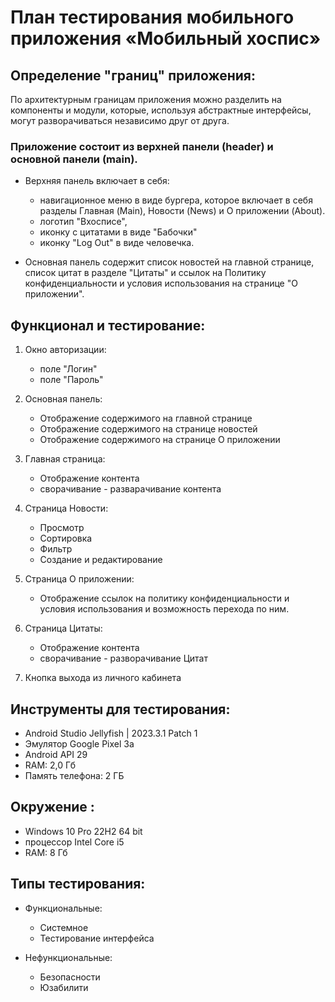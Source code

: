 # План тестирования мобильного приложения «Мобильный хоспис»

## Определение "границ" приложения:

По архитектурным границам приложения можно разделить на компоненты и модули,
которые, используя абстрактные интерфейсы, могут разворачиваться независимо друг от друга.

### Приложение состоит из верхней панели (header) и основной панели (main).

* Верхняя панель включает в себя:

  - навигационное меню в виде бургера, которое включает в себя разделы 
    Главная (Main), Новости (News) и О приложении (About).
  - логотип "Вхосписе",
  - иконку с цитатами в виде "Бабочки"
  - иконку "Log Out" в виде человечка.

* Основная панель содержит список новостей на главной странице,
список цитат в разделе "Цитаты" и ссылок на Политику конфиденциальности
и условия использования на странице "О приложении".

## Функционал и тестирование:

  1. Окно авторизации:

     - поле "Логин"
     - поле "Пароль"

  2. Основная панель:

     - Отображение содержимого на главной странице
     - Отображение содержимого на странице новостей
     - Отображение содержимого на странице О приложении

  3. Главная страница:

     - Отображение контента
     - сворачивание - разварачивание контента

  4. Страница Новости:

     - Просмотр
     - Cортировка
     - Фильтр
     - Создание и редактирование

  5. Страница О приложении:

     - Отображение ссылок на политику конфиденциальности и условия использования и возможность перехода по ним.

  6. Страница Цитаты:

     - Отображение контента
     - сворачивание - разворачивание Цитат

  7. Кнопка выхода из личного кабинета

## Инструменты для тестирования:

  - Android Studio Jellyfish | 2023.3.1 Patch 1
  - Эмулятор Google Pixel 3a
  - Android API 29
  - RAM: 2,0 Гб
  - Память телефона: 2 ГБ

## Окружение :

  - Windows 10 Pro 22H2 64 bit
  - процессор Intel Core i5
  - RAM: 8 Гб


## Типы тестирования:

* Функциональные:

  - Системное
  - Тестирование интерфейса


* Нефункциональные:

  - Безопасности
  - Юзабилити

